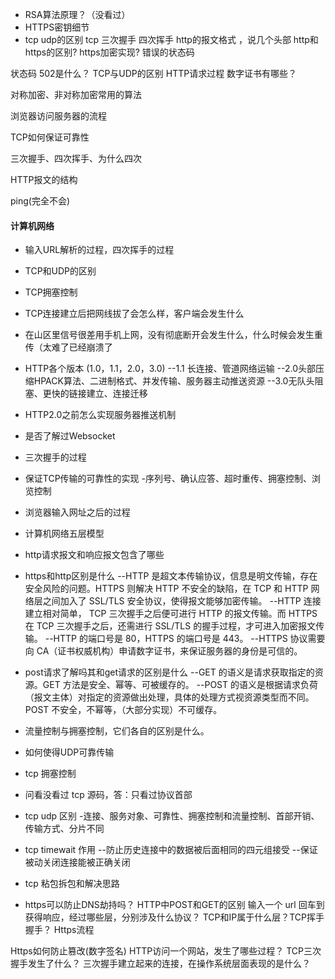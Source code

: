* RSA算法原理？（没看过）
* HTTPS密钥细节
* tcp udp的区别
  tcp 三次握手 四次挥手
  http的报文格式 ，说几个头部
  http和https的区别? https加密实现?
  错误的状态码


状态码 502是什么？
TCP与UDP的区别
HTTP请求过程
数字证书有哪些？

对称加密、非对称加密常用的算法

浏览器访问服务器的流程

TCP如何保证可靠性

三次握手、四次挥手、为什么四次

HTTP报文的结构

ping(完全不会)

#### 计算机网络

* 输入URL解析的过程，四次挥手的过程
* TCP和UDP的区别
* TCP拥塞控制
* TCP连接建立后把网线拔了会怎么样，客户端会发生什么
* 在山区里信号很差用手机上网，没有彻底断开会发生什么，什么时候会发生重传（太难了已经崩溃了
* HTTP各个版本 (1.0，1.1，2.0，3.0)
  --1.1 长连接、管道网络运输
  --2.0头部压缩HPACK算法、二进制格式、并发传输、服务器主动推送资源
  --3.0无队头阻塞、更快的链接建立、连接迁移

* HTTP2.0之前怎么实现服务器推送机制
* 是否了解过Websocket
* 三次握手的过程
* 保证TCP传输的可靠性的实现
  -序列号、确认应答、超时重传、拥塞控制、浏览控制
* 浏览器输入网址之后的过程
* 计算机网络五层模型
* http请求报文和响应报文包含了哪些

* https和http区别是什么
  --HTTP 是超文本传输协议，信息是明文传输，存在安全风险的问题。HTTPS 则解决 HTTP 不安全的缺陷，在 TCP 和 HTTP 网络层之间加入了 SSL/TLS 安全协议，使得报文能够加密传输。
  --HTTP 连接建立相对简单， TCP 三次握手之后便可进行 HTTP 的报文传输。而 HTTPS 在 TCP 三次握手之后，还需进行 SSL/TLS 的握手过程，才可进入加密报文传输。
  --HTTP 的端口号是 80，HTTPS 的端口号是 443。
  --HTTPS 协议需要向 CA（证书权威机构）申请数字证书，来保证服务器的身份是可信的。

* post请求了解吗其和get请求的区别是什么
  --GET 的语义是请求获取指定的资源。GET 方法是安全、幂等、可被缓存的。
  --POST 的语义是根据请求负荷（报文主体）对指定的资源做出处理，具体的处理方式视资源类型而不同。POST 不安全，不幂等，（大部分实现）不可缓存。

* 流量控制与拥塞控制，它们各自的区别是什么。

* 如何使得UDP可靠传输

* tcp 拥塞控制

* 问看没看过 tcp 源码，答：只看过协议首部

* tcp udp 区别
  -连接、服务对象、可靠性、拥塞控制和流量控制、首部开销、传输方式、分片不同

* tcp timewait 作用
  --防止历史连接中的数据被后面相同的四元组接受
  --保证被动关闭连接能被正确关闭
* tcp 粘包拆包和解决思路

* https可以防止DNS劫持吗？
  HTTP中POST和GET的区别
  输入一个 url 回车到获得响应，经过哪些层，分别涉及什么协议？
  TCP和IP属于什么层？TCP挥手握手？
  Https流程

Https如何防止篡改(数字签名)
HTTP访问一个网站，发生了哪些过程？
TCP三次握手发生了什么？
三次握手建立起来的连接，在操作系统层面表现的是什么？